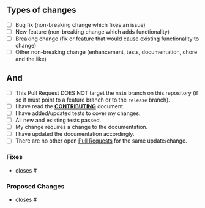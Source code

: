 ## Types of changes
<!--- What types of changes does your code introduce? Put an `x` in all the boxes that apply: -->
- [ ] Bug fix (non-breaking change which fixes an issue)
- [ ] New feature (non-breaking change which adds functionality)
- [ ] Breaking change (fix or feature that would cause existing functionality to change)
- [ ] Other non-breaking change (enhancement, tests, documentation, chore and the like)

## And
- [ ] This Pull Request DOES NOT target the `main` branch on this repository (if so it must point to
a feature branch or to the `release` branch).
- [ ] I have read the [**CONTRIBUTING**](https://github.com/lealceldeiro/org.wcdevs.blog.cdk/blob/main/CONTRIBUTING.md)
document.
- [ ] I have added/updated tests to cover my changes.
- [ ] All new and existing tests passed.
- [ ] My change requires a change to the documentation.
- [ ] I have updated the documentation accordingly.
- [ ] There are no other open [Pull Requests](https://github.com/lealceldeiro/org.wcdevs.blog.cdk/pulls)
for the same update/change.

### Fixes

  - closes #<issue-numbers>

### Proposed Changes

  - closes #<issue-numbers>
